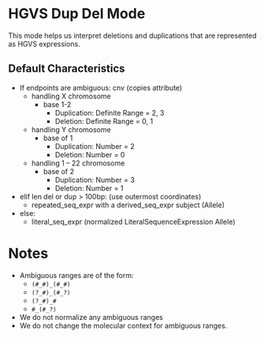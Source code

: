 # HGVS Dup Del Mode

This mode helps us interpret deletions and duplications that are represented as HGVS expressions.

## Default Characteristics

- If endpoints are ambiguous: cnv (copies attribute) 
    - handling X chromosome 
        - base 1-2 
            - Duplication: Definite Range =  2, 3 
            - Deletion: Definite Range =  0, 1 
    - handling Y chromosome 
        - base of 1  
            - Duplication: Number = 2 
            - Deletion: Number = 0 
    - handling 1 – 22 chromosome 
        - base of 2 
             - Duplication: Number = 3 
             - Deletion: Number = 1 
- elif len del or dup > 100bp: (use outermost coordinates) 
    - repeated_seq_expr with a derived_seq_expr subject (Allele) 
- else: 
    - literal_seq_expr (normalized LiteralSequenceExpression Allele) 

# Notes

- Ambiguous ranges are of the form:
    - `(#_#)_(#_#)`
    - `(?_#)_(#_?)`
    - `(?_#)_#`
    - `#_(#_?)`
- We do not normalize any ambiguous ranges
- We do not change the molecular context for ambiguous ranges.
